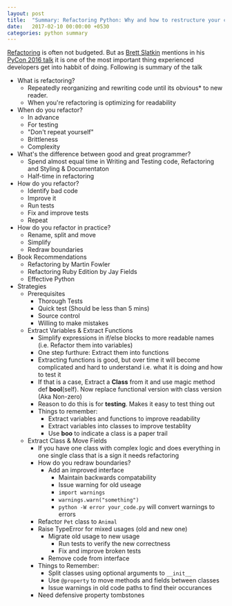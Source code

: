 ```yaml
---
layout: post
title:  "Summary: Refactoring Python: Why and how to restructure your code"
date:   2017-02-10 00:00:00 +0530
categories: python summary
---
```


[Refactoring](https://en.wikipedia.org/wiki/Code_refactoring) is often not budgeted. But as [Brett Slatkin](https://twitter.com/haxor) mentions in his [PyCon 2016 talk](https://www.youtube.com/watch?v=D_6ybDcU5gc) it is one of the most important thing experienced developers get into habbit of doing. Following is summary of the talk 

- What is refactoring?
	- Repeatedly reorganizing and rewriting code until its obvious* to new reader.
	- When you're refactoring is optimizing for readability
- When do you refactor?
	- In advance
	- For testing
	- "Don't repeat yourself"
	- Brittleness
	- Complexity
- What's the difference between good and great programmer?
	- Spend almost equal time in Writing and Testing code, Refactoring and Styling & Documentaton
	- Half-time in refactoring
- How do you refactor?
	- Identify bad code
	- Improve it
	- Run tests
	- Fix and improve tests
	- Repeat
- How do you refactor in practice? 
	- Rename, split and move
	- Simplify
	- Redraw boundaries
- Book Recommendations
	- Refactoring by Martin Fowler
	- Refactoring Ruby Edition by Jay Fields
	- Effective Python
- Strategies
	- Prerequisites
		- Thorough Tests
		- Quick test (Should be less than 5 mins)
		- Source control
		- Willing to make mistakes
	- Extract Variables & Extract Functions
		- Simplify expressions in if/else blocks to more readable names (i.e. Refactor them into variables)
		- One step furthure: Extract them into functions
		- Extracting functions is good, but over time it will become complicated and hard to understand i.e. what it is doing and how to test it
		- If that is a case, Extract a **Class** from it and use magic method def __bool__(self). Now replace functional version with class version (Aka Non-zero)
		- Reason to do this is for **testing**. Makes it easy to test thing out
		- Things to remember:
			- Extract variables and functions to improve readability
			- Extract variables into classes to improve testablity
			- Use __boo__ to indicate a class is a paper trail
	- Extract Class & Move Fields
		- If you have one class with complex logic and does everything in one single class that is a sign it needs refactoring
		- How do you redraw boundaries?
			- Add an improved interface
				- Maintain backwards compatability
				- Issue warning for old useage
				- `import warnings`
				- `warnings.warn("something")`
				- `python -W error your_code.py` will convert warnings to errors
		- Refactor `Pet` class to `Animal`
		- Raise TypeError for mixed usages (old and new one)
			- Migrate old usage to new usage
				- Run tests to verify the new correctness
				- Fix and improve broken tests
			- Remove code from interface
		- Things to Remember:
			- Split classes using optional arguments to `__init__`
			- Use `@property` to move methods and fields between classes
			- Issue warnings in old code paths to find their occurances
		- Need defensive property tombstones
